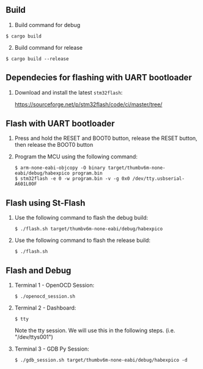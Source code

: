 ## Build

1. Build command for debug
```
$ cargo build
```

2. Build command for release
```
$ cargo build --release
```

## Dependecies for flashing with UART bootloader

1. Download and install the latest `stm32flash`:
   
   https://sourceforge.net/p/stm32flash/code/ci/master/tree/

## Flash with UART bootloader

1. Press and hold the RESET and BOOT0 button, release the RESET button, then release the BOOT0 button

2. Program the MCU using the following command:
    ```
    $ arm-none-eabi-objcopy -O binary target/thumbv6m-none-eabi/debug/habexpico program.bin
    $ stm32flash -e 0 -w program.bin -v -g 0x0 /dev/tty.usbserial-A601L0OF
    ```

## Flash using St-Flash

1. Use the following command to flash the debug build:
    ```
    $ ./flash.sh target/thumbv6m-none-eabi/debug/habexpico
    ```

2. Use the following command to flash the release build:
    ```
    $ ./flash.sh
    ```

## Flash and Debug

1. Terminal 1 - OpenOCD Session:
    ``` 
    $ ./openocd_session.sh
    ```

2. Terminal 2 - Dashboard:
    ``` 
    $ tty
    ```
    Note the tty session. We will use this in the following steps. (i.e. "/dev/ttys001")

3. Terminal 3 - GDB Py Session:
    ``` 
    $ ./gdb_session.sh target/thumbv6m-none-eabi/debug/habexpico -d
    ```
